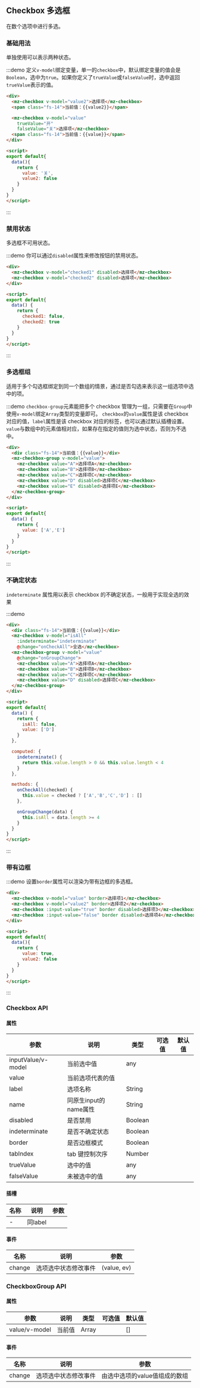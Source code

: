 ## Checkbox 多选框

在数个选项中进行多选。

### 基础用法

单独使用可以表示两种状态。

:::demo 定义`v-model`绑定变量，单一的`checkbox`中，默认绑定变量的值会是`Boolean`，选中为`true`。如果你定义了`trueValue`或`falseValue`时，选中返回`trueValue`表示的值。

```html
<div>
  <mz-checkbox v-model="value2">选择项</mz-checkbox>
  <span class="fs-14">当前值：{{value2}}</span>

  <mz-checkbox v-model="value"
    trueValue="开"
    falseValue="关">选择项</mz-checkbox>
  <span class="fs-14">当前值：{{value}}</span>
</div>

<script>
export default{
  data(){
    return {
      value: '关',
      value2: false
    }
  }
}
</script>
```
:::

### 禁用状态

多选框不可用状态。

:::demo 你可以通过`disabled`属性来修改按钮的禁用状态。

```html
<div>
  <mz-checkbox v-model="checked1" disabled>选择项</mz-checkbox>
  <mz-checkbox v-model="checked2" disabled>选择项</mz-checkbox>
</div>

<script>
export default{
  data() {
    return {
      checked1: false,
      checked2: true
    }
  }
}
</script>
```
:::


### 多选框组

适用于多个勾选框绑定到同一个数组的情景，通过是否勾选来表示这一组选项中选中的项。

:::demo `checkbox-group`元素能把多个 checkbox 管理为一组，只需要在`Group`中使用`v-model`绑定`Array`类型的变量即可。 `checkbox`的`value`属性是该 checkbox 对应的值，`label`属性是该 checkbox 对应的标签，也可以通过默认插槽设置。`value`与数组中的元素值相对应，如果存在指定的值则为选中状态，否则为不选中。

```html
<div>
  <div class="fs-14">当前值：{{value}}</div>
  <mz-checkbox-group v-model="value">
    <mz-checkbox value="A">选择项A</mz-checkbox>
    <mz-checkbox value="B">选择项B</mz-checkbox>
    <mz-checkbox value="C">选择项C</mz-checkbox>
    <mz-checkbox value="D" disabled>选择项C</mz-checkbox>
    <mz-checkbox value="E" disabled>选择项E</mz-checkbox>
  </mz-checkbox-group>
</div>

<script>
export default{
  data() {
    return {
      value: ['A','E']
    }
  }
}
</script>
```
:::

### 不确定状态

`indeterminate` 属性用以表示 checkbox 的不确定状态，一般用于实现全选的效果

:::demo

```html
<div>
  <div class="fs-14">当前值：{{value}}</div>
  <mz-checkbox v-model="isAll"
    :indeterminate="indeterminate"
    @change="onCheckAll">全选</mz-checkbox>
  <mz-checkbox-group v-model="value"
    @change="onGroupChange">
    <mz-checkbox value="A">选择项A</mz-checkbox>
    <mz-checkbox value="B">选择项B</mz-checkbox>
    <mz-checkbox value="C">选择项C</mz-checkbox>
    <mz-checkbox value="D" disabled>选择项C</mz-checkbox>
  </mz-checkbox-group>
</div>

<script>
export default{
  data() {
    return {
      isAll: false,
      value: ['D']
    }
  },

  computed: {
    indeterminate() {
      return this.value.length > 0 && this.value.length < 4
    }
  },

  methods: {
    onCheckAll(checked) {
      this.value = checked ? ['A','B','C','D'] : []
    },

    onGroupChange(data) {
      this.isAll = data.length >= 4
    }
  }
}
</script>
```
:::

### 带有边框

:::demo 设置`border`属性可以渲染为带有边框的多选框。

```html
<div>
  <mz-checkbox v-model="value" border>选择项1</mz-checkbox>
  <mz-checkbox v-model="value2" border>选择项2</mz-checkbox>
  <mz-checkbox :input-value="true" border disabled>选择项3</mz-checkbox>
  <mz-checkbox :input-value="false" border disabled>选择项4</mz-checkbox>
</div>

<script>
export default{
  data(){
    return {
      value: true,
      value2: false
    }
  }
}
</script>
```
:::

### Checkbox API 

#### 属性

| 参数 | 说明 | 类型 | 可选值 |默认值|
| --- | --- | --- | --- |---|
|inputValue/v-model|当前选中值|any| | |
|value|当前选项代表的值||||
|label|选项名称|String| | |
|name|同原生input的name属性|String|||
|disabled|是否禁用|Boolean| | |
|indeterminate|是否不确定状态|Boolean| | |
|border|是否边框模式|Boolean| | |
|tabIndex|tab 键控制次序|Number| | |
|trueValue|选中的值|any| ||
|falseValue|未被选中的值|any| ||

#### 插槽

| 名称 | 说明 | 参数 |
| --- | --- | --- |
|-|同label||

#### 事件
| 名称 | 说明 | 参数 |
| --- | --- | --- |
|change|选项选中状态修改事件|(value, ev)|

### CheckboxGroup API 
#### 属性
| 参数 | 说明 | 类型 | 可选值 |默认值|
| --- | --- | --- | --- |---|
|value/v-model|当前值|Array| | [] |

#### 事件
| 名称 | 说明 | 参数 |
| --- | --- | --- |
|change|选项选中状态修改事件|由选中选项的value值组成的数组|
